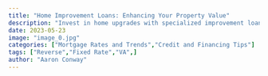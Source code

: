 ```yaml
---
title: "Home Improvement Loans: Enhancing Your Property Value"
description: "Invest in home upgrades with specialized improvement loans."
date: 2023-05-23
image: "image_0.jpg"
categories: ["Mortgage Rates and Trends","Credit and Financing Tips"]
tags: ["Reverse","Fixed Rate","VA",]
author: "Aaron Conway"
---
```


